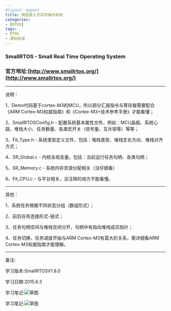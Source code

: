 ```yaml
---
#layout: mypost
title: 微型嵌入式实时操作系统
categories:
- [RTOS]
tags:
- RTOS
- 源码阅读
---
```


### SmallRTOS - Small Real Time Operating System

### 官方地址:[http://www.smallrtos.org/](http://www.smallrtos.org/)

---

说明：

1、Demo代码基于cortex-M3的MCU，所以部分汇报指令与寄存器需要配合《ARM Cortex-M3权威指南》和《Cortex-M3+技术参考手册》才能看懂；

2、SmallRTOSConfig.h - 配置系统基本属性文件，例如：MCU晶振、系统心跳、堆栈大小、任务数量、各类宏开关（信号量、互斥锁等）等等；

3、Fit_Type.h - 系统类型定义文件，包括：堆栈类型、堆栈生长方向、堆栈对齐方式；

4、SR_Global.c - 内核全局变量，包括：当前运行任务句柄、各类句柄；

5、SR_Memory.c - 系统内存资源分配相关（没仔细看）

6、Fit_CPU.c - 与平台相关，没注释的地方不能看懂。

---

其他：

1、系统任务根据不同状态分组（数组形式）；

2、前后任务连接形式-链式；

3、任务句柄空间与堆栈空间分开，句柄中有指向堆栈成员指针；

4、任务切换，任务调度开始与ARM Cortex-M3有莫大的关系，需详细看ARM Cortex-M3权威指南才能理解。

---

备注:

学习版本:SmallRTOSV1.8.0

学习日期:2015.6.3

学习笔记:![草图](small-RTOS.jpg)

学习笔记:![草图](../posts/2019/04/07/small-RTOS.jpg)
